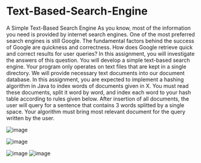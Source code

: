 # Text-Based-Search-Engine

A Simple Text-Based Search Engine
As you know, most of the information you need is provided by internet search engines. One of the most preferred search engines is still Google. The fundamental factors behind the success of Google are quickness and correctness. How does Google retrieve quick and correct results for user queries? In this assignment, you will investigate the answers of this question. You will develop a simple text-based search engine. Your program only operates on text files that are kept in a single directory. We will provide necessary text documents into our document database.
In this assignment, you are expected to implement a hashing algorithm in Java to index words of documents given in X. You must read these documents, split it word by word, and index each word to your hash table according to rules given below. After insertion of all documents, the user will query for a sentence that contains 3 words splitted by a single space. Your algorithm must bring most relevant document for the query written by the user.


![image](https://github.com/hlnarya/Text-Based-Search-Engine/assets/142156676/ff15aff6-d0ee-4056-b478-255e3fa161aa)


![image](https://github.com/hlnarya/Text-Based-Search-Engine/assets/142156676/4109b3f0-c017-4204-bd12-fffb9b56e6c6)


![image](https://github.com/hlnarya/Text-Based-Search-Engine/assets/142156676/d49459a5-686e-44ba-81d1-2c8bfa9fd84d)
![image](https://github.com/hlnarya/Text-Based-Search-Engine/assets/142156676/7754dcaa-29dd-47d7-bc93-e00f42596593)

